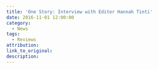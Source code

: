 ```yaml
---
title: 'One Story: Interview with Editor Hannah Tinti'
date: 2016-11-01 12:00:00
category:
  - News
tags:
  - Reviews
attribution:
link_to_original:
description:
---
```


